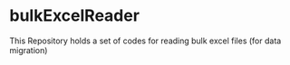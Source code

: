# bulkExcelReader
This Repository holds a set of codes for reading bulk excel files (for data migration)
